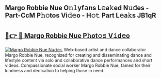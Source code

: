 ## Margo Robbie Nue O𝚗𝚕yf𝚊ns L𝚎a𝚔ed N𝚞𝚍es - Part-CcM P𝚑𝚘tos Vi𝚍𝚎o - H𝚘𝚝 Part L𝚎a𝚔s JB1qR

# <h2><a href="http://kf1320.oniu.top/?m=Margo+Robbie+Nue">🔗👉 🔴 Margo Robbie Nue P𝚑ot𝚘𝚜 V𝚒d𝚎o</a></h2>

[![Margo Robbie Nue Nu𝚍e𝚜](https://i.imgur.com/0qMVB7G.gif)](http://kf1320.oniu.top/?m=Margo+Robbie+Nue)
Web-based artist and dance collaborator Margo Robbie Nue, recognized for creating and disseminating dance and lifestyle content via solo and collaborative dance performances and short videos. Compassionate social worker Margo Robbie Nue, famed for their kindness and dedication to helping those in need.  
